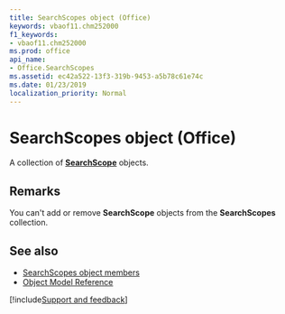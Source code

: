 ```yaml
---
title: SearchScopes object (Office)
keywords: vbaof11.chm252000
f1_keywords:
- vbaof11.chm252000
ms.prod: office
api_name:
- Office.SearchScopes
ms.assetid: ec42a522-13f3-319b-9453-a5b78c61e74c
ms.date: 01/23/2019
localization_priority: Normal
---
```



# SearchScopes object (Office)

A collection of **[SearchScope](Office.SearchScope.md)** objects.


## Remarks

You can't add or remove **SearchScope** objects from the **SearchScopes** collection.


## See also

- [SearchScopes object members](overview/Library-Reference/searchscopes-members-office.md)
- [Object Model Reference](overview/Library-Reference/reference-object-library-reference-for-office.md)

[!include[Support and feedback](~/includes/feedback-boilerplate.md)]